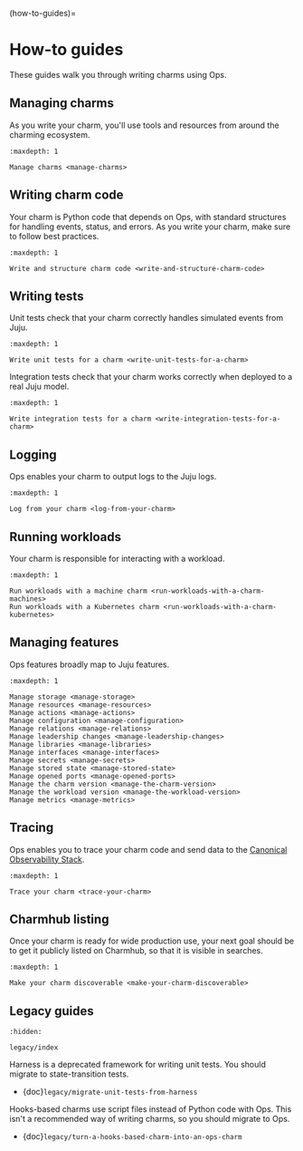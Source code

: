 (how-to-guides)=
# How-to guides

These guides walk you through writing charms using Ops.

## Managing charms

As you write your charm, you'll use tools and resources from around the charming ecosystem.

```{toctree}
:maxdepth: 1

Manage charms <manage-charms>
```

## Writing charm code

Your charm is Python code that depends on Ops, with standard structures for handling events, status, and errors. As you write your charm, make sure to follow best practices.

```{toctree}
:maxdepth: 1

Write and structure charm code <write-and-structure-charm-code>
```

## Writing tests

Unit tests check that your charm correctly handles simulated events from Juju.

```{toctree}
:maxdepth: 1

Write unit tests for a charm <write-unit-tests-for-a-charm>
```

Integration tests check that your charm works correctly when deployed to a real Juju model.

```{toctree}
:maxdepth: 1

Write integration tests for a charm <write-integration-tests-for-a-charm>
```

## Logging

Ops enables your charm to output logs to the Juju logs.

```{toctree}
:maxdepth: 1

Log from your charm <log-from-your-charm>
```

## Running workloads

Your charm is responsible for interacting with a workload.

```{toctree}
:maxdepth: 1

Run workloads with a machine charm <run-workloads-with-a-charm-machines>
Run workloads with a Kubernetes charm <run-workloads-with-a-charm-kubernetes>
```

## Managing features

Ops features broadly map to Juju features.

```{toctree}
:maxdepth: 1

Manage storage <manage-storage>
Manage resources <manage-resources>
Manage actions <manage-actions>
Manage configuration <manage-configuration>
Manage relations <manage-relations>
Manage leadership changes <manage-leadership-changes>
Manage libraries <manage-libraries>
Manage interfaces <manage-interfaces>
Manage secrets <manage-secrets>
Manage stored state <manage-stored-state>
Manage opened ports <manage-opened-ports>
Manage the charm version <manage-the-charm-version>
Manage the workload version <manage-the-workload-version>
Manage metrics <manage-metrics>
```

## Tracing

Ops enables you to trace your charm code and send data to the [Canonical Observability Stack](https://documentation.ubuntu.com/observability/).

```{toctree}
:maxdepth: 1

Trace your charm <trace-your-charm>
```

## Charmhub listing

Once your charm is ready for wide production use, your next goal should be to get it publicly listed on Charmhub, so that it is visible in searches.

```{toctree}
:maxdepth: 1

Make your charm discoverable <make-your-charm-discoverable>
```

## Legacy guides

```{toctree}
:hidden:

legacy/index
```

Harness is a deprecated framework for writing unit tests. You should migrate to state-transition tests.

- {doc}`legacy/migrate-unit-tests-from-harness`

Hooks-based charms use script files instead of Python code with Ops. This isn't a recommended way of writing charms, so you should migrate to Ops.

- {doc}`legacy/turn-a-hooks-based-charm-into-an-ops-charm`
